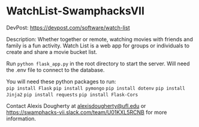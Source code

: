 # WatchList-SwamphacksVII

DevPost: https://devpost.com/software/watch-list

Description: Whether together or remote, watching movies with friends and family is a fun activity. Watch List is a web app for groups or individuals to create and share a movie bucket list.

Run `python flask_app.py` in the root directory to start the server. Will need the .env file to connect to the database. 

You will need these python packages to run: <br>
`pip install Flask`
`pip install pymongo`
`pip install dotenv`
`pip install Jinja2`
`pip install requests`
`pip install Flask-Cors`

Contact Alexis Dougherty at alexisdougherty@ufl.edu or https://swamphacks-vii.slack.com/team/U01KXL5RCNB for more information.
